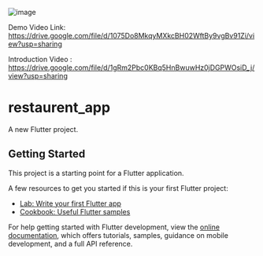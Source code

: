![image](https://github.com/user-attachments/assets/3b196fad-4a94-4502-b22d-2470d3325857)

Demo Video Link:
https://drive.google.com/file/d/1075Do8MkqyMXkcBH02WftBy9vgBv91Zi/view?usp=sharing

Introduction Video : 
https://drive.google.com/file/d/1gRm2Pbc0KBq5HnBwuwHz0jDGPWOsiD_j/view?usp=sharing

# restaurent_app

A new Flutter project.

## Getting Started

This project is a starting point for a Flutter application.

A few resources to get you started if this is your first Flutter project:

- [Lab: Write your first Flutter app](https://docs.flutter.dev/get-started/codelab)
- [Cookbook: Useful Flutter samples](https://docs.flutter.dev/cookbook)

For help getting started with Flutter development, view the
[online documentation](https://docs.flutter.dev/), which offers tutorials,
samples, guidance on mobile development, and a full API reference.
